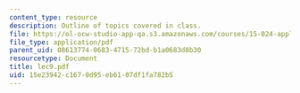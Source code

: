 ```yaml
---
content_type: resource
description: Outline of topics covered in class.
file: https://ol-ocw-studio-app-qa.s3.amazonaws.com/courses/15-024-applied-economics-for-managers-summer-2004/15e23942c1670d95eb6107df1fa782b5_lec9.pdf
file_type: application/pdf
parent_uid: 08613774-0683-4715-72bd-b1a0683d8b30
resourcetype: Document
title: lec9.pdf
uid: 15e23942-c167-0d95-eb61-07df1fa782b5
---
```

